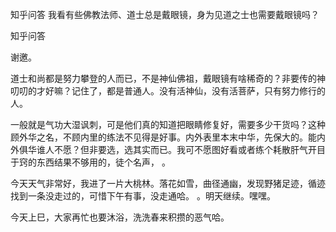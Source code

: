 
 知乎问答 我看有些佛教法师、道士总是戴眼镜，身为见道之士也需要戴眼镜吗？ 
 
 
 
 
 
 知乎问答 
 
 

 

 谢邀。 

 道士和尚都是努力攀登的人而已，不是神仙佛祖，戴眼镜有啥稀奇的？非要传的神叨叨的才好嘛？记住了，都是普通人。没有活神仙，没有活菩萨，只有努力修行的人。 

 一般就是气功大湿讽刺，可是他们真的知道把眼睛修复好，需要多少干货吗？这种顾外华之名，不顾内里的练法不见得是好事。内外表里本末中华，先保大的。能内外俱华谁人不愿？但非要选，选其实而已。我可不愿图好看或者练个耗散肝气开目于窍的东西结果不够用的，徒个名声， 。 

 今天天气非常好，我进了一片大桃林。落花如雪，曲径通幽，发现野猪足迹，循迹找到一条没走过的，可惜下午有事，没走通哈。 。明天继续。嘿嘿。 

 

 今天上巳，大家再忙也要沐浴，洗洗春来积攒的恶气哈。 
